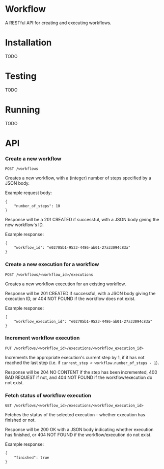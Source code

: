 Workflow
=======

A RESTful API for creating and executing workflows.

# Installation

TODO

# Testing

TODO

# Running

TODO

# API

### Create a new workflow

``POST /workflows``

Creates a new workflow, with a (integer) number of steps specified by a JSON body.

Example request body:

```
{
    "number_of_steps": 10
}
```

Response will be a 201 CREATED if successful, with a JSON body giving the new workflow's ID.

Example response:

```
{
    "workflow_id": "e02705b1-9523-4486-ab01-27a33094c83a"
}
```

### Create a new execution for a workflow

``POST /workflows/<workflow_id>/executions``

Creates a new workflow execution for an existing workflow.

Response will be 201 CREATED if successful, with a JSON body giving the execution ID, or 404 NOT FOUND if the workflow does not exist.

Example response:

```
{
    "workflow_execution_id": "e02705b1-9523-4486-ab01-27a33094c83a"
}
```

### Increment workflow execution

``PUT /workflows/<workflow_id>/executions/<workflow_execution_id>``

Increments the appropriate execution's current step by 1, if it has not reached the last step (i.e. if `current_step < workflow.number_of_steps - 1`).

Response will be 204 NO CONTENT if the step has been incremented, 400 BAD REQUEST if not, and 404 NOT FOUND if the workflow/execution do not exist.

### Fetch status of workflow execution

``GET /workflows/<workflow_id>/executions/<workflow_execution_id>``

Fetches the status of the selected execution - whether execution has finished or not.

Response will be 200 OK with a JSON body indicating whether execution has finished, or 404 NOT FOUND if the workflow/execution do not exist.

Example response:

```
{
    "finished": true
}
```
